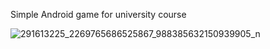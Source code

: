 Simple Android game for university course




![291613225_2269765686525867_988385632150939905_n](https://user-images.githubusercontent.com/44227861/177322132-8cd92eaf-0e51-471d-a400-28b5262dbf17.png)
